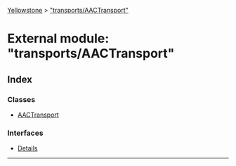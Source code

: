[Yellowstone](../README.md) > ["transports/AACTransport"](../modules/_transports_aactransport_.md)

# External module: "transports/AACTransport"

## Index

### Classes

* [AACTransport](../classes/_transports_aactransport_.aactransport.md)

### Interfaces

* [Details](../interfaces/_transports_aactransport_.details.md)

---

